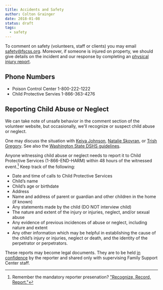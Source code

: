 ```yaml
---
title: Accidents and Safety 
author: Colton Grainger
date: 2018-01-08
status: draft
tags:
  - safety 
---
```


To comment on safety (volunteers, staff or clients) you may email [safety@fscss.org](mailto:safety.fscss.org). Moreover, if someone is injured on property, we should give details on the incident and our response by completing an [physical injury report](https://docs.google.com/forms/d/e/1FAIpQLSea_vVLzfiE70EvqeUa1G4BilgGLE1JknYEdQEO43TxEuJIkg/viewform?usp=sf_link). 

## Phone Numbers

- Poison Control Center 1-800-222-1222
- Child Protective Servies 1-866-363-4276

## Reporting Child Abuse or Neglect

We can take note of unsafe behavior in the comment section of the volunteer website, but occasionally, we'll recognize or suspect child abuse or neglect.

One may discuss the situation with [Keiya Johnson](mailto:keiyaj@fscss.org), [Natalie Skovran](mailto:natalies@fscss.org), or [Trish Gregory](trishg@fscss.org). See also the [Washington State DSHS guidelines](https://www.dshs.wa.gov/report-abuse-and-neglect).

Anyone witnessing child abuse or neglect needs to report it to Child Protective Services (1-866-END-HARM) within 48 hours of the witnessed event.[^video]
Keep track of the following:
- Date and time of calls to Child Protective Services 
- Child’s name
- Child’s age or birthdate
- Address
- Name and address of parent or guardian and other children in the home (if known)
- Any statements made by the child (DO NOT interview child)
- The nature and extent of the injury or injuries, neglect, and/or sexual abuse
- Any evidence of previous incidences of abuse or neglect, including nature and extent
- Any other information which may be helpful in establishing the cause of the child’s injury or injuries, neglect or death, and the identity of the perpetrator or perpetrators.

These reports may become legal documents. They are to be held [in confidence](/confidentiality) by the reporter and shared only with supervising Family Support Center staff.

[^video]: Remember the mandatory reporter presenation? ["Recognize, Record, Report."](https://prezi.com/piml7bn_b0au/mandatory-reporter-presentation/)
